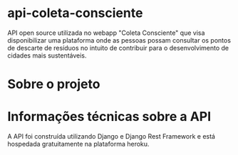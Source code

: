 # api-coleta-consciente
API open source utilizada no webapp "Coleta Consciente" que visa disponibilizar uma plataforma onde as pessoas possam consultar os pontos de descarte de resíduos no intuito de contribuir para o desenvolvimento de cidades mais sustentáveis. 

# Sobre o projeto


# Informações técnicas sobre a API
A API foi construída utilizando Django e Django Rest Framework e está hospedada gratuitamente na plataforma heroku.   
